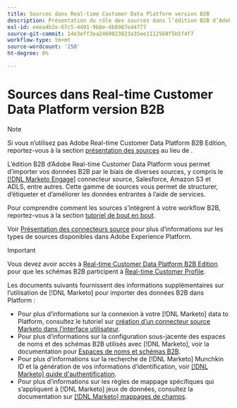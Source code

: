 ```yaml
---
title: Sources dans Real-time Customer Data Platform version B2B
description: Présentation du rôle des sources dans l’édition B2B d’Adobe Real-time Customer Data Platform.
exl-id: eeea4b2e-67c5-4491-9b8e-4b8987e44777
source-git-commit: 14e3eff3ea2469023823a35ee1112568f5b5f4f7
workflow-type: tm+mt
source-wordcount: '250'
ht-degree: 0%

---
```


# Sources dans Real-time Customer Data Platform version B2B

>[!NOTE]
>
>Si vous n’utilisez pas Adobe Real-time Customer Data Platform B2B Edition, reportez-vous à la section [présentation des sources](./sources-overview.md) au lieu de .

L’édition B2B d’Adobe Real-time Customer Data Platform vous permet d’importer vos données B2B par le biais de diverses sources, y compris le [[!DNL Marketo Engage]](../../sources/connectors/adobe-applications/marketo/marketo.md) connecteur source, Salesforce, Amazon S3 et ADLS, entre autres. Cette gamme de sources vous permet de structurer, d’étiqueter et d’améliorer les données entrantes à l’aide de services.

Pour comprendre comment les sources s’intègrent à votre workflow B2B, reportez-vous à la section [tutoriel de bout en bout](../b2b-tutorial.md#ingest-your-data-into-experience-platform).

Voir [Présentation des connecteurs source](../../sources/home.md) pour plus d’informations sur les types de sources disponibles dans Adobe Experience Platform.

>[!IMPORTANT]
>
>Vous devez avoir accès à [Real-time Customer Data Platform B2B Edition](../../rctcdp/../rtcdp/b2b-overview.md) pour que les schémas B2B participent à [Real-time Customer Profile](../proile/../../profile/home.md).

Les documents suivants fournissent des informations supplémentaires sur l’utilisation de [!DNL Marketo] pour importer des données B2B dans Platform :

* Pour plus d’informations sur la connexion à votre [!DNL Marketo] data to Platform, consultez le tutoriel sur [création d’un connecteur source Marketo dans l’interface utilisateur](../../sources/tutorials/ui/create/adobe-applications/marketo.md).
* Pour plus d’informations sur la configuration sous-jacente des espaces de noms et des schémas B2B utilisés avec [!DNL Marketo], voir la documentation pour [Espaces de noms et schémas B2B](../../sources/connectors/adobe-applications/marketo/marketo-namespaces.md).
* Pour plus d’informations sur la recherche de [!DNL Marketo] Munchkin ID et la génération de vos informations d’identification, voir [[!DNL Marketo] guide d&#39;authentification](../../sources/connectors/adobe-applications/marketo/marketo-auth.md).
* Pour plus d’informations sur les règles de mappage spécifiques qui s’appliquent à [!DNL Marketo] jeux de données, consultez la documentation sur [[!DNL Marketo] mappages de champs](../../sources/connectors/adobe-applications//mapping/marketo.md).
